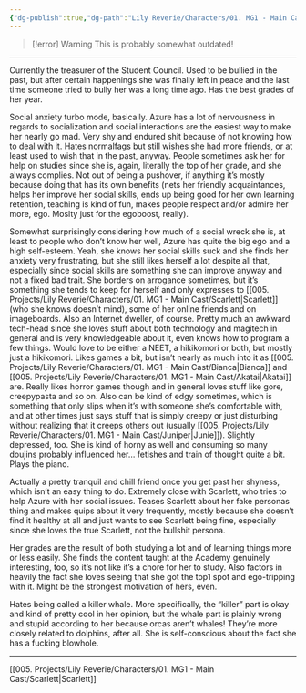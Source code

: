 ```yaml
---
{"dg-publish":true,"dg-path":"Lily Reverie/Characters/01. MG1 - Main Cast/Azure.md","permalink":"/lily-reverie/characters/01-mg-1-main-cast/azure/","created":"2024-01-20T03:06:50.397-03:00","updated":"2024-01-21T01:41:30.569-03:00"}
---
```


>[!error] Warning
>This is probably somewhat outdated!

---

Currently the treasurer of the Student Council. Used to be bullied in the past, but after certain happenings she was finally left in peace and the last time someone tried to bully her was a long time ago. Has the best grades of her year.

Social anxiety turbo mode, basically. Azure has a lot of nervousness in regards to socialization and social interactions are the easiest way to make her nearly go mad. Very shy and endured shit because of not knowing how to deal with it. Hates normalfags but still wishes she had more friends, or at least used to wish that in the past, anyway. People sometimes ask her for help on studies since she is, again, literally the top of her grade, and she always complies. Not out of being a pushover, if anything it’s mostly because doing that has its own benefits (nets her friendly acquaintances, helps her improve her social skills, ends up being good for her own learning retention, teaching is kind of fun, makes people respect and/or admire her more, ego. Moslty just for the egoboost, really).

Somewhat surprisingly considering how much of a social wreck she is, at least to people who don’t know her well, Azure has quite the big ego and a high self-esteem. Yeah, she knows her social skills suck and she finds her anxiety very frustrating, but she still likes herself a lot despite all that, especially since social skills are something she can improve anyway and not a fixed bad trait. She borders on arrogance sometimes, but it’s something she tends to keep for herself and only expresses to [[005. Projects/Lily Reverie/Characters/01. MG1 - Main Cast/Scarlett\|Scarlett]] (who she knows doesn’t mind), some of her online friends and on imageboards. Also an Internet dweller, of course. Pretty much an awkward tech-head since she loves stuff about both technology and magitech in general and is very knowledgeable about it, even knows how to program a few things. Would love to be either a NEET, a hikikomori or both, but mostly just a hikikomori. Likes games a bit, but isn’t nearly as much into it as [[005. Projects/Lily Reverie/Characters/01. MG1 - Main Cast/Bianca\|Bianca]] and [[005. Projects/Lily Reverie/Characters/01. MG1 - Main Cast/Akatai\|Akatai]] are. Really likes horror games though and in general loves stuff like gore, creepypasta and so on. Also can be kind of edgy sometimes, which is something that only slips when it’s with someone she’s comfortable with, and at other times just says stuff that is simply creepy or just disturbing without realizing that it creeps others out (usually [[005. Projects/Lily Reverie/Characters/01. MG1 - Main Cast/Juniper\|Junie]]). Slightly depressed, too. She is kind of horny as well and consuming so many doujins probably influenced her… fetishes and train of thought quite a bit. Plays the piano.

Actually a pretty tranquil and chill friend once you get past her shyness, which isn’t an easy thing to do. Extremely close with Scarlett, who tries to help Azure with her social issues. Teases Scarlett about her fake personas thing and makes quips about it very frequently, mostly because she doesn’t find it healthy at all and just wants to see Scarlett being fine, especially since she loves the true Scarlett, not the bullshit persona.

Her grades are the result of both studying a lot and of learning things more or less easily. She finds the content taught at the Academy genuinely interesting, too, so it’s not like it’s a chore for her to study. Also factors in heavily the fact she loves seeing that she got the top1 spot and ego-tripping with it. Might be the strongest motivation of hers, even.

Hates being called a killer whale. More specifically, the “killer” part is okay and kind of pretty cool in her opinion, but the whale part is plainly wrong and stupid according to her because orcas aren’t whales! They’re more closely related to dolphins, after all. She is self-conscious about the fact she has a fucking blowhole.

---

[[005. Projects/Lily Reverie/Characters/01. MG1 - Main Cast/Scarlett\|Scarlett]]